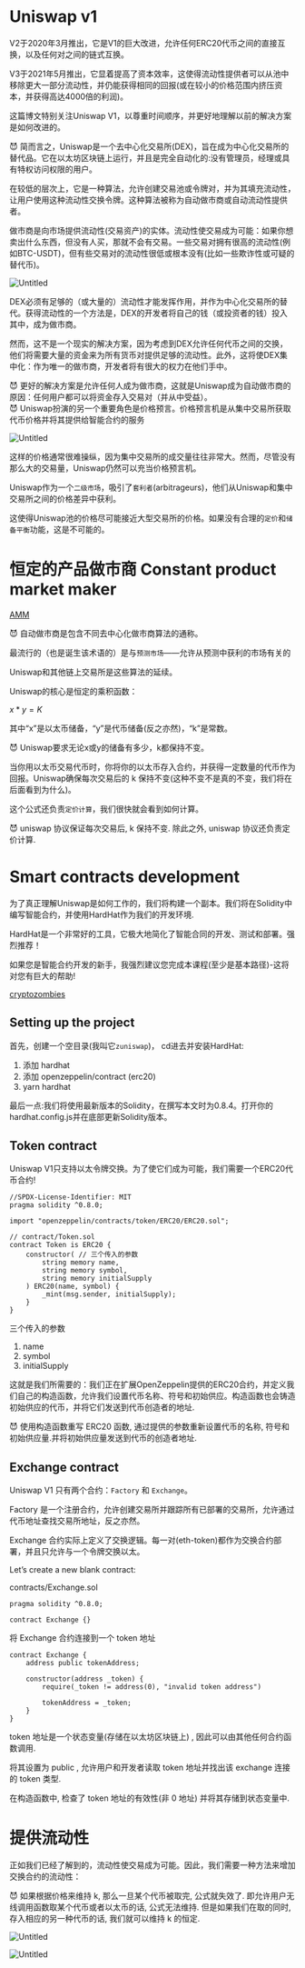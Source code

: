 # Uniswap v1

V2于2020年3月推出，它是V1的巨大改进，允许任何ERC20代币之间的直接互换，以及任何对之间的链式互换。

V3于2021年5月推出，它显着提高了资本效率，这使得流动性提供者可以从池中移除更大一部分流动性，并仍能获得相同的回报(或在较小的价格范围内挤压资本，并获得高达4000倍的利润)。

这篇博文特别关注Uniswap V1，以尊重时间顺序，并更好地理解以前的解决方案是如何改进的。

<aside>
😈 简而言之，Uniswap是一个去中心化交易所(DEX)，旨在成为中心化交易所的替代品。它在以太坊区块链上运行，并且是完全自动化的:没有管理员，经理或具有特权访问权限的用户。


</aside>

在较低的层次上，它是一种算法，允许创建交易池或令牌对，并为其填充流动性，让用户使用这种流动性交换令牌。这种算法被称为自动做市商或自动流动性提供者。

做市商是向市场提供流动性(交易资产)的实体。流动性使交易成为可能：如果你想卖出什么东西，但没有人买，那就不会有交易。一些交易对拥有很高的流动性(例如BTC-USDT)，但有些交易对的流动性很低或根本没有(比如一些欺诈性或可疑的替代币)。

![Untitled](https://cdn.jsdelivr.net/gh/1055373165/image@main/Untitled.png)

DEX必须有足够的（或大量的）流动性才能发挥作用，并作为中心化交易所的替代。获得流动性的一个方法是，DEX的开发者将自己的钱（或投资者的钱）投入其中，成为做市商。

然而，这不是一个现实的解决方案，因为考虑到DEX允许任何代币之间的交换，他们将需要大量的资金来为所有货币对提供足够的流动性。此外，这将使DEX集中化：作为唯一的做市商，开发者将有很大的权力在他们手中。

<aside>
😈 更好的解决方案是允许任何人成为做市商，这就是Uniswap成为自动做市商的原因：任何用户都可以将资金存入交易对（并从中受益）。


</aside>

<aside>
😈 Uniswap扮演的另一个重要角色是价格预言。价格预言机是从集中交易所获取代币价格并将其提供给智能合约的服务


</aside>

![Untitled](https://cdn.jsdelivr.net/gh/1055373165/image@main/Untitled%201.png)

这样的价格通常很难操纵，因为集中交易所的成交量往往非常大。然而，尽管没有那么大的交易量，Uniswap仍然可以充当价格预言机。

Uniswap作为一个`二级市场`，吸引了`套利者`(arbitrageurs)，他们从Uniswap和集中交易所之间的价格差异中获利。

这使得Uniswap池的价格尽可能接近大型交易所的价格。如果没有合理的`定价`和`储备平衡`功能，这是不可能的。

# 恒定的产品做市商 **Constant product market maker**

[AMM](https://www.notion.so/AMM-5be2d8f5fd4f48f5bab2d8e1a761b355?pvs=21) 

<aside>
😈 自动做市商是包含不同去中心化做市商算法的通称。


</aside>

最流行的（也是诞生该术语的）是与`预测市场`——允许从预测中获利的市场有关的

Uniswap和其他链上交易所是这些算法的延续。

Uniswap的核心是恒定的乘积函数：

$x * y = K$

其中“x”是以太币储备，“y”是代币储备(反之亦然)，“k”是常数。

<aside>
😈 Uniswap要求无论x或y的储备有多少，k都保持不变。


</aside>

当你用以太币交易代币时，你将你的以太币存入合约，并获得一定数量的代币作为回报。Uniswap确保每次交易后的 k 保持不变(这种不变不是真的不变，我们将在后面看到为什么)。

这个公式还负责`定价计算`，我们很快就会看到如何计算。

<aside>
😈 uniswap 协议保证每次交易后, k 保持不变. 除此之外,  uniswap 协议还负责定价计算.


</aside>

# **Smart contracts development**

为了真正理解Uniswap是如何工作的，我们将构建一个副本。我们将在Solidity中编写智能合约，并使用HardHat作为我们的开发环境.

HardHat是一个非常好的工具，它极大地简化了智能合同的开发、测试和部署。强烈推荐！

如果您是智能合约开发的新手，我强烈建议您完成本课程(至少是基本路径)-这将对您有巨大的帮助!

[cryptozombies](https://www.notion.so/cryptozombies-846bdb80d2254635ab2554eec3037bef?pvs=21) 

## **Setting up the project**

首先，创建一个空目录(我叫它`zuniswap`)， cd进去并安装HardHat:

1. 添加 hardhat
2. 添加 openzeppelin/contract (erc20)
3. yarn hardhat

最后一点:我们将使用最新版本的Solidity，在撰写本文时为0.8.4。打开你的hardhat.config.js并在底部更新Solidity版本。

## **Token contract**

Uniswap V1只支持以太令牌交换。为了使它们成为可能，我们需要一个ERC20代币合约!

```solidity
//SPDX-License-Identifier: MIT
pragma solidity ^0.8.0;

import "openzeppelin/contracts/token/ERC20/ERC20.sol";

// contract/Token.sol
contract Token is ERC20 {
	constructor( // 三个传入的参数
		string memory name,
		string memory symbol,
		string memory initialSupply
	) ERC20(name, symbol) {
		_mint(msg.sender, initialSupply);
	}
}
```

三个传入的参数

1. name
2. symbol
3. initialSupply

这就是我们所需要的：我们正在扩展OpenZeppelin提供的ERC20合约，并定义我们自己的构造函数，允许我们设置代币名称、符号和初始供应。构造函数也会铸造初始供应的代币，并将它们发送到代币创造者的地址.

<aside>
😈 使用构造函数重写 ERC20 函数, 通过提供的参数重新设置代币的名称, 符号和初始供应量.并将初始供应量发送到代币的创造者地址.


</aside>

## **Exchange contract**

Uniswap V1 只有两个合约：`Factory` 和 `Exchange`。

Factory 是一个注册合约，允许创建交易所并跟踪所有已部署的交易所，允许通过代币地址查找交易所地址，反之亦然。

Exchange 合约实际上定义了交换逻辑。每一对(eth-token)都作为交换合约部署，并且只允许与一个令牌交换以太。

Let’s create a new blank contract:

contracts/Exchange.sol

```solidity
pragma solidity ^0.8.0;

contract Exchange {}
```

将 Exchange 合约连接到一个 token 地址

```solidity
contract Exchange {
	address public tokenAddress;
	
	constructor(address _token) {
		require(_token != address(0), "invalid token address")

		tokenAddress = _token;
	}
}
```

token 地址是一个状态变量(存储在以太坊区块链上) , 因此可以由其他任何合约函数调用.

将其设置为 public , 允许用户和开发者读取 token 地址并找出该 exchange 连接的 token 类型.

在构造函数中, 检查了 token 地址的有效性(非 0 地址) 并将其存储到状态变量中.

# 提供流动性

正如我们已经了解到的，流动性使交易成为可能。因此，我们需要一种方法来增加交换合约的流动性：

<aside>
😈 如果根据价格来维持 k, 那么一旦某个代币被取完, 公式就失效了. 即允许用户无线调用函数取某个代币或者以太币的话, 公式无法维持.
但是如果我们在取的同时, 存入相应的另一种代币的话, 我们就可以维持 k 的恒定.


</aside>

![Untitled](https://cdn.jsdelivr.net/gh/1055373165/image@main/Untitled%202.png)

![Untitled](https://cdn.jsdelivr.net/gh/1055373165/image@main/Untitled%203.png)